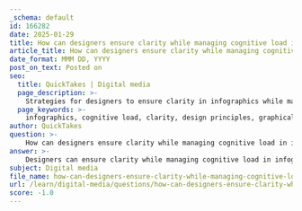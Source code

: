 ```yaml
---
_schema: default
id: 166282
date: 2025-01-29
title: How can designers ensure clarity while managing cognitive load in infographics?
article_title: How can designers ensure clarity while managing cognitive load in infographics?
date_format: MMM DD, YYYY
post_on_text: Posted on
seo:
  title: QuickTakes | Digital media
  page_description: >-
    Strategies for designers to ensure clarity in infographics while managing cognitive load through effective communication and visual representation techniques.
  page_keywords: >-
    infographics, cognitive load, clarity, design principles, graphical representation, color usage, audience goals, narrative structure, testing and feedback, data visualization
author: QuickTakes
question: >-
    How can designers ensure clarity while managing cognitive load in infographics?
answer: >-
    Designers can ensure clarity while managing cognitive load in infographics by following several key principles and strategies:\n\n1. **Minimize Cognitive Load**: The primary goal of an effective infographic is to reduce the mental effort required to understand the information presented. This can be achieved by simplifying complex data into digestible parts. For instance, using clear headings, bullet points, and concise text can help break down information into manageable chunks.\n\n2. **Use Established Conventions**: Design conventions, such as familiar symbols, color schemes, and layouts, can aid quick understanding. By adhering to these conventions, designers can leverage the audience's prior knowledge, allowing them to process information more efficiently. For example, using a pie chart to represent parts of a whole is a widely recognized convention that most viewers can quickly interpret.\n\n3. **Effective Graphical Form**: Choosing the appropriate graphical representation is crucial. Different types of data may be best represented by specific forms, such as bar graphs for comparisons or line charts for trends over time. The right choice enhances clarity and helps the audience grasp the intended message without confusion.\n\n4. **Color and Composition**: The effective use of color can guide the viewer's attention and highlight key information. Designers should use a limited color palette to avoid overwhelming the audience. Additionally, a well-structured composition that balances text and visuals can lead to a more aesthetically pleasing and easier-to-understand infographic.\n\n5. **Focus on Reader's Goals**: Understanding the objectives of the audience is essential. Infographics should be designed to facilitate the reader's goals, such as comparing data or understanding a process. By aligning the design with these goals, designers can create a more relevant and engaging experience.\n\n6. **Iterative Testing and Feedback**: Prototyping and testing infographics with real users can provide valuable insights into how effectively the information is communicated. Gathering feedback allows designers to identify areas of confusion and make necessary adjustments to enhance clarity.\n\n7. **Narrative Structure**: Incorporating a clear narrative or flow can help guide the audience through the information. A logical progression from one point to the next can reduce cognitive load by providing context and making the information easier to follow.\n\nBy implementing these strategies, designers can create infographics that not only convey information effectively but also minimize cognitive load, leading to a better understanding and retention of the material presented.
subject: Digital media
file_name: how-can-designers-ensure-clarity-while-managing-cognitive-load-in-infographics.md
url: /learn/digital-media/questions/how-can-designers-ensure-clarity-while-managing-cognitive-load-in-infographics
score: -1.0
---
```


&nbsp;